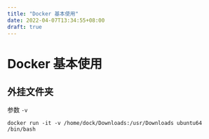 ```yaml
---
title: "Docker 基本使用"
date: 2022-04-07T13:34:55+08:00
draft: true
---
```


# Docker 基本使用

## 外挂文件夹

参数 `-v `

`docker run -it -v /home/dock/Downloads:/usr/Downloads ubuntu64 /bin/bash`


